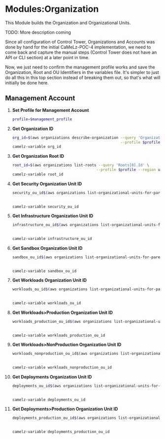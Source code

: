 # Modules:Organization
This Module builds the Organization and Organizational Units.

TODO: More description coming

Since all configuration of Control Tower, Organizations and Accounts was done by hand for the initial CaMeLz-POC-4
implementation, we need to come back and capture the manual steps (Control Tower does not have an API or CLI section) 
at a later point in time.

Now, we just need to confirm the management profile works and save the Organization, Root and OU Identifiers in the
variables file. It's simpler to just do all this in this top section instead of breaking them out, so that's what will
initially be done here.

## Management Account

1. **Set Profile for Management Account**
    ```bash
    profile=$management_profile
    ```

1.  **Get Organization ID**
    ```bash
    org_id=$(aws organizations describe-organization --query 'Organization.Id' \
                                                     --profile $profile --region us-east-1 --output text)
    camelz-variable org_id
    ```

1.  **Get Organization Root ID**
    ```bash
    root_id=$(aws organizations list-roots --query 'Roots[0].Id' \
                                          --profile $profile --region us-east-1 --output text)
    camelz-variable root_id
    ```

1.  **Get Security Organization Unit ID**
    ```bash
    security_ou_id$(aws organizations list-organizational-units-for-parent --parent-id $root_id \
                                                                           --query 'OrganizationalUnits[?Name==`Security`].Id' \
                                                                           --profile $profile --region us-east-1 --output text)
    camelz-variable security_ou_id
    ```

1.  **Get Infrastructure Organization Unit ID**
    ```bash
    infrastructure_ou_id$(aws organizations list-organizational-units-for-parent --parent-id $root_id \
                                                                                 --query 'OrganizationalUnits[?Name==`Infrastructure`].Id' \
                                                                                 --profile $profile --region us-east-1 --output text)
    camelz-variable infrastructure_ou_id
    ```

1.  **Get Sandbox Organization Unit ID**
    ```bash
    sandbox_ou_id$(aws organizations list-organizational-units-for-parent --parent-id $root_id \
                                                                          --query 'OrganizationalUnits[?Name==`Sandbox`].Id' \
                                                                          --profile $profile --region us-east-1 --output text)
    camelz-variable sandbox_ou_id
    ```

1.  **Get Workloads Organization Unit ID**
    ```bash
    workloads_ou_id$(aws organizations list-organizational-units-for-parent --parent-id $root_id \
                                                                            --query 'OrganizationalUnits[?Name==`Workloads`].Id' \
                                                                            --profile $profile --region us-east-1 --output text)
    camelz-variable workloads_ou_id
    ```

1.  **Get Workloads>Production Organization Unit ID**
    ```bash
    workloads_production_ou_id$(aws organizations list-organizational-units-for-parent --parent-id $workloads_ou_id \
                                                                                       --query 'OrganizationalUnits[?Name==`Production`].Id' \
                                                                                       --profile $profile --region us-east-1 --output text)
    camelz-variable workloads_production_ou_id
    ```

1.  **Get Workloads>NonProduction Organization Unit ID**
    ```bash
    workloads_nonproduction_ou_id$(aws organizations list-organizational-units-for-parent --parent-id $workloads_ou_id \
                                                                                          --query 'OrganizationalUnits[?Name==`NonProduction`].Id' \
                                                                                          --profile $profile --region us-east-1 --output text)
    camelz-variable workloads_nonproduction_ou_id
    ```

1.  **Get Deployments Organization Unit ID**
    ```bash
    deployments_ou_id$(aws organizations list-organizational-units-for-parent --parent-id $root_id \
                                                                              --query 'OrganizationalUnits[?Name==`Deployments`].Id' \
                                                                              --profile $profile --region us-east-1 --output text)
    camelz-variable deployments_ou_id
    ```

1.  **Get Deployments>Production Organization Unit ID**
    ```bash
    deployments_production_ou_id$(aws organizations list-organizational-units-for-parent --parent-id $deployments_ou_id \
                                                                                         --query 'OrganizationalUnits[?Name==`Production`].Id' \
                                                                                         --profile $profile --region us-east-1 --output text)
    camelz-variable deployments_production_ou_id
    ```